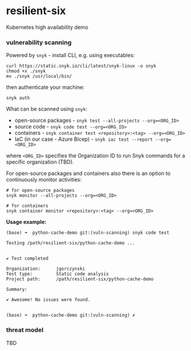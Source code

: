 # resilient-six
Kubernetes high availability demo

### vulnerability scanning
Powered by `snyk` - install CLI, e.g. using executables:
```shell
curl https://static.snyk.io/cli/latest/snyk-linux -o snyk
chmod +x ./snyk
mv ./snyk /usr/local/bin/ 
```
then authenticate your machine:
```shell
snyk auth
```
What can be scanned using `snyk`:
* open-source packages - `snyk test --all-projects --org=<ORG_ID>`
* source code - `snyk code test --org=<ORG_ID>`
* containers - `snyk container test <repository>:<tag> --org=<ORG_ID>`
* IaC (in our case - Azure Bicep) - `snyk iac test --report --org=<ORG_ID>`

where `<ORG_ID>` specifies the Organization ID to run Snyk commands for a specific organization (TBD).

For open-source packages and containers also there is an option to continuously monitor activities:
```shell
# for open-source packages
snyk monitor --all-projects --org=<ORG_ID>

# for containers
snyk container monitor <repository>:<tag> --org=<ORG_ID>
```

**Usage example:**
```shell
(base) ➜  python-cache-demo git:(vuln-scanning) snyk code test

Testing /path/resilient-six/python-cache-demo ...


✔ Test completed

Organization:      jgorczynski
Test type:         Static code analysis
Project path:      /path/resilient-six/python-cache-demo

Summary:

✔ Awesome! No issues were found.


(base) ➜  python-cache-demo git:(vuln-scanning) ✗ 
```

### threat model

TBD